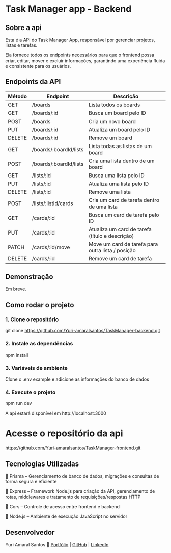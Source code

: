 # Task Manager app - Backend

## Sobre a api

Esta é a API do Task Manager App, responsável por gerenciar projetos, listas e tarefas. 

Ela fornece todos os endpoints necessários para que o frontend possa criar, editar, mover e excluir informações, garantindo uma experiência fluida e consistente para os usuários.

## Endpoints da API

| Método | Endpoint | Descrição |
|--------|---------|-----------|
| GET    | /boards | Lista todos os boards |
| GET    | /boards/:id | Busca um board pelo ID |
| POST   | /boards | Cria um novo board |
| PUT    | /boards/:id | Atualiza um board pelo ID |
| DELETE | /boards/:id | Remove um board |
| GET    | /boards/:boardId/lists | Lista todas as listas de um board |
| POST   | /boards/:boardId/lists | Cria uma lista dentro de um board |
| GET    | /lists/:id | Busca uma lista pelo ID |
| PUT    | /lists/:id | Atualiza uma lista pelo ID |
| DELETE | /lists/:id | Remove uma lista |
| POST   | /lists/:listId/cards | Cria um card de tarefa dentro de uma lista |
| GET    | /cards/:id | Busca um card de tarefa pelo ID |
| PUT    | /cards/:id | Atualiza um card de tarefa (título e descrição) |
| PATCH  | /cards/:id/move | Move um card de tarefa para outra lista / posição |
| DELETE | /cards/:id | Remove um card de tarefa |

## Demonstração

Em breve.

## Como rodar o projeto

### 1. Clone o repositório

git clone https://github.com/Yuri-amaralsantos/TaskManager-backend.git

### 2. Instale as dependências

npm install

### 3. Variáveis de ambiente

Clone o .env example e adicione as informações do banco de dados

### 4. Execute o projeto

npm run dev

A api estará disponível em http://localhost:3000


# Acesse o repositório da api

https://github.com/Yuri-amaralsantos/TaskManager-frontend.git


## Tecnologias Utilizadas

🔹 Prisma – Gerenciamento de banco de dados, migrações e consultas de forma segura e eficiente

🔹 Express – Framework Node.js para criação da API, gerenciamento de rotas, middlewares e tratamento de requisições/respostas HTTP

🔹 Cors – Controle de acesso entre frontend e backend

🔹 Node.js – Ambiente de execução JavaScript no servidor

## Desenvolvedor

Yuri Amaral Santos
🚀 [Portfólio](https://yuri-amaral-santos-portfolio.vercel.app)
 | [GitHub](https://github.com/Yuri-amaralsantos)
 | [LinkedIn](https://www.linkedin.com/in/yuri-amaral-santos-17264a25b)
